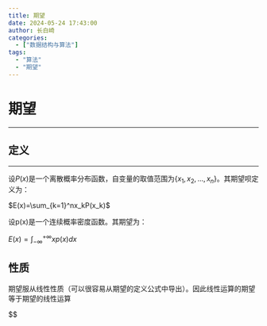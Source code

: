 ```yaml
---
title: 期望
date: 2024-05-24 17:43:00
author: 长白崎
categories:
  - ["数据结构与算法"]
tags:
  - "算法"
  - "期望"
---
```


# 期望

---

## 定义

---

设$P(x)$是一个离散概率分布函数，自变量的取值范围为$\{x_1,x_2,...,x_n\}$。其期望呗定义为：

$E(x)=\sum_{k=1}^nx_kP(x_k)$

设p(x)是一个连续概率密度函数。其期望为：

$E(x)=\int^{+\infty}_{-\infty}xp(x)dx$

## 性质

期望服从线性性质（可以很容易从期望的定义公式中导出）。因此线性运算的期望等于期望的线性运算

$$